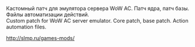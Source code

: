Кастомный патч для эмулятора сервера WoW AC. Патч ядра, патч базы. Файлы автоматизации действий.  
Custom patch for WoW AC server emulator. Core patch, base patch. Action automation files.

http://slmp.ru/games-mods/
